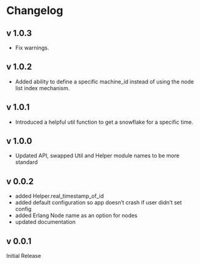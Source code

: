 # Changelog

## v 1.0.3

- Fix warnings.

## v 1.0.2

- Added ability to define a specific machine_id instead of using the node list index mechanism.

## v 1.0.1

- Introduced a helpful util function to get a snowflake for a specific time.

## v 1.0.0

- Updated API, swapped Util and Helper module names to be more standard

## v 0.0.2

- added Helper.real_timestamp_of_id
- added default configuration so app doesn’t crash if user didn’t set config
- added Erlang Node name as an option for nodes
- updated documentation

## v 0.0.1

Initial Release
